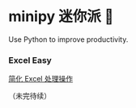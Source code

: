# minipy 迷你派 🥧
Use Python to improve productivity.

### Excel Easy
[简化 Excel 处理操作](ExcelEasy)

（未完待续）
